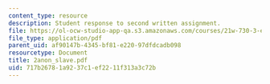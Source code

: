 ```yaml
---
content_type: resource
description: Student response to second written assignment.
file: https://ol-ocw-studio-app-qa.s3.amazonaws.com/courses/21w-730-3-expository-writing-autobiography-theory-and-practice-spring-2001/717b26781a9237c1ef2211f313a3c72b_2anon_slave.pdf
file_type: application/pdf
parent_uid: af90147b-4345-bf81-e220-97dfdcadb098
resourcetype: Document
title: 2anon_slave.pdf
uid: 717b2678-1a92-37c1-ef22-11f313a3c72b
---
```

